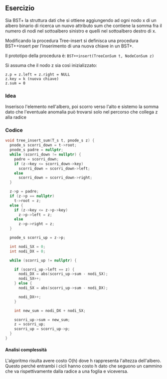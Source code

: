 ## Esercizio

Sia BST+ la struttura dati che si ottiene aggiungendo ad ogni nodo x di un albero binario di ricerca un nuovo attributo sum che contiene la somma fra il numero di nodi nel sottoalbero sinistro e quelli nel sottoalbero destro di x.

Modificando la procedura Tree-insert si definisca una procedura BST++insert per l’inserimento di una nuova chiave in un BST+.

Il prototipo della procedura è: `BST++insert(TreeConSum t, NodeConSum z)`

Si assuma che il nodo z sia così inizializzato:

```
z.p = z.left = z.right = NULL
z.key = k (nuova chiave)
z.sum = 0
```

### Idea

Inserisco l'elemento nell'albero, poi scorro verso l'alto e sistemo la somma dato che l'eventuale anomalia può trovarsi solo nel percorso che collega z alla radice

### Codice

```c++
void tree_insert_sum(T_s t, pnode_s z) {
  pnode_s scorri_down = t->root;
  pnode_s padre = nullptr;
  while (scorri_down != nullptr) {
    padre = scorri_down;
    if (z->key <= scorri_down->key)
      scorri_down = scorri_down->left;
    else
      scorri_down = scorri_down->right;
  }

  z->p = padre;
  if (z->p == nullptr)
    t->root = z;
  else {
    if (z->key <= z->p->key)
      z->p->left = z;
    else
      z->p->right = z;
  }

  pnode_s scorri_up = z->p;

  int nodi_SX = 0;
  int nodi_DX = 0;

  while (scorri_up != nullptr) {

    if (scorri_up->left == z) {
      nodi_DX = abs(scorri_up->sum - nodi_SX);
      nodi_SX++;
    } else {
      nodi_SX = abs(scorri_up->sum - nodi_DX);

      nodi_DX++;
    }

    int new_sum = nodi_DX + nodi_SX;

    scorri_up->sum = new_sum;
    z = scorri_up;
    scorri_up = scorri_up->p;
  }
}
```

#### Analisi complessità 

L'algoritmo risulta avere costo O(h) dove h rappresenta l'altezza dell'albero. Questo perché entrambi i cicli hanno costo h dato che seguono un cammino che va rispettivamente dalla radice a una foglia e viceversa.